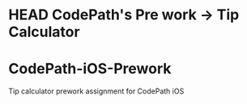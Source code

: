 HEAD
CodePath's Pre work -> Tip Calculator
=======
# CodePath-iOS-Prework
Tip calculator prework assignment for CodePath iOS


